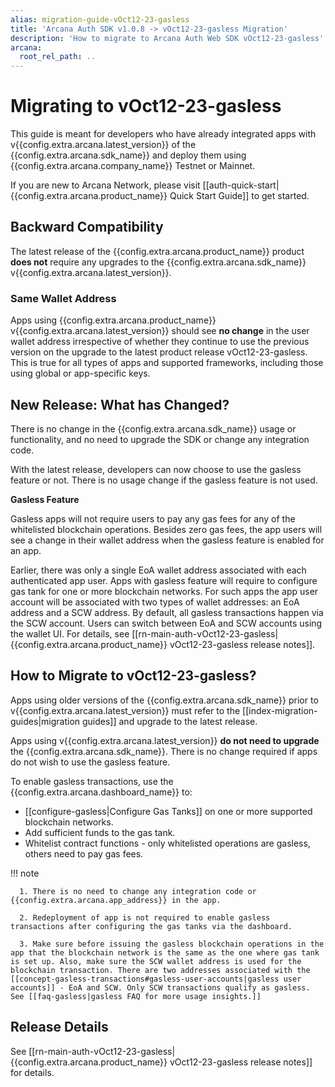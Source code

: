 ```yaml
---
alias: migration-guide-vOct12-23-gasless
title: 'Arcana Auth SDK v1.0.8 -> vOct12-23-gasless Migration'
description: 'How to migrate to Arcana Auth Web SDK vOct12-23-gasless'
arcana:
  root_rel_path: ..
---
```


# Migrating to vOct12-23-gasless

This guide is meant for developers who have already integrated apps with v{{config.extra.arcana.latest_version}} of the {{config.extra.arcana.sdk_name}} and deploy them using {{config.extra.arcana.company_name}} Testnet or Mainnet.

If you are new to Arcana Network, please visit [[auth-quick-start|{{config.extra.arcana.product_name}} Quick Start Guide]] to get started.

## Backward Compatibility

The latest release of the {{config.extra.arcana.product_name}} product **does not** require any upgrades to the {{config.extra.arcana.sdk_name}} v{{config.extra.arcana.latest_version}}.

### Same Wallet Address

Apps using {{config.extra.arcana.product_name}} v{{config.extra.arcana.latest_version}} should see **no change** in the user wallet address irrespective of whether they continue to use the previous version on the upgrade to the latest product release vOct12-23-gasless. This is true for all types of apps and supported frameworks, including those using global or app-specific keys.

## New Release: What has Changed?

There is no change in the {{config.extra.arcana.sdk_name}} usage or functionality, and no need to upgrade the SDK or change any integration code.

With the latest release, developers can now choose to use the gasless feature or not. There is no usage change if the gasless feature is not used.

**Gasless Feature** 

Gasless apps will not require users to pay any gas fees for any of the whitelisted blockchain operations. Besides zero gas fees, the app users will see a change in their wallet address when the gasless feature is enabled for an app.

Earlier, there was only a single EoA wallet address associated with each authenticated app user. Apps with gasless feature will require to configure gas tank for one or more blockchain networks. For such apps the app user account will be associated with two types of wallet addresses: an EoA address and a SCW address. By default, all gasless transactions happen via the SCW account. Users can switch between EoA and SCW accounts using the wallet UI. For details, see [[rn-main-auth-vOct12-23-gasless|{{config.extra.arcana.product_name}} vOct12-23-gasless release notes]].

## How to Migrate to vOct12-23-gasless?

Apps using older versions of the {{config.extra.arcana.sdk_name}} prior to v{{config.extra.arcana.latest_version}} must refer to the [[index-migration-guides|migration guides]] and upgrade to the latest release.

Apps using v{{config.extra.arcana.latest_version}} **do not need to upgrade** the {{config.extra.arcana.sdk_name}}. There is no change required if apps do not wish to use the gasless feature. 

To enable gasless transactions, use the {{config.extra.arcana.dashboard_name}} to:

* [[configure-gasless|Configure Gas Tanks]] on one or more supported blockchain networks.
* Add sufficient funds to the gas tank.
* Whitelist contract functions - only whitelisted operations are gasless, others need to pay gas fees.

!!! note

      1. There is no need to change any integration code or {{config.extra.arcana.app_address}} in the app. 
      
      2. Redeployment of app is not required to enable gasless transactions after configuring the gas tanks via the dashboard.
      
      3. Make sure before issuing the gasless blockchain operations in the app that the blockchain network is the same as the one where gas tank is set up. Also, make sure the SCW wallet address is used for the blockchain transaction. There are two addresses associated with the [[concept-gasless-transactions#gasless-user-accounts|gasless user accounts]] - EoA and SCW. Only SCW transactions qualify as gasless. See [[faq-gasless|gasless FAQ for more usage insights.]]

## Release Details

See [[rn-main-auth-vOct12-23-gasless|{{config.extra.arcana.product_name}} vOct12-23-gasless release notes]] for details.
